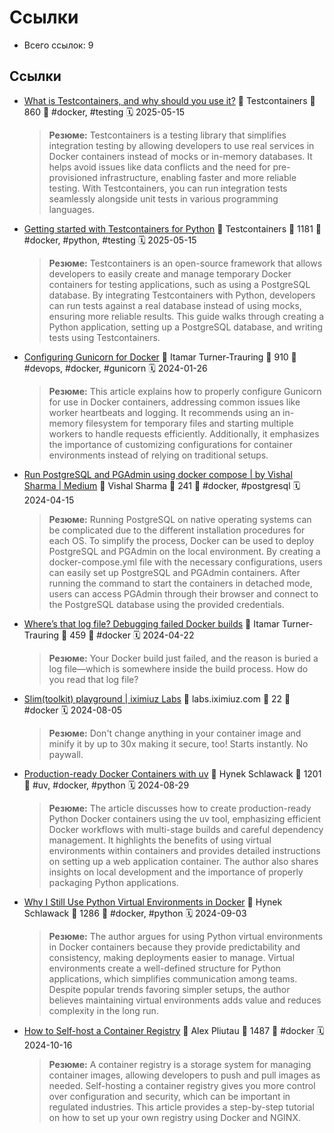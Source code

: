 # Ссылки

- Всего ссылок: 9

## Ссылки

- [What is Testcontainers, and why should you use it?](https://testcontainers.com/guides/introducing-testcontainers/) 👤 Testcontainers 💬 860 🔖 #docker, #testing 🗓️ 2025-05-15
    > **Резюме:** Testcontainers is a testing library that simplifies integration testing by allowing developers to use real services in Docker containers instead of mocks or in-memory databases. It helps avoid issues like data conflicts and the need for pre-provisioned infrastructure, enabling faster and more reliable testing. With Testcontainers, you can run integration tests seamlessly alongside unit tests in various programming languages.
- [Getting started with Testcontainers for Python](https://testcontainers.com/guides/getting-started-with-testcontainers-for-python/) 👤 Testcontainers 💬 1181 🔖 #docker, #python, #testing 🗓️ 2025-05-15
    > **Резюме:** Testcontainers is an open-source framework that allows developers to easily create and manage temporary Docker containers for testing applications, such as using a PostgreSQL database. By integrating Testcontainers with Python, developers can run tests against a real database instead of using mocks, ensuring more reliable results. This guide walks through creating a Python application, setting up a PostgreSQL database, and writing tests using Testcontainers.
- [Configuring Gunicorn for Docker](https://pythonspeed.com/articles/gunicorn-in-docker/) 👤 Itamar Turner-Trauring 💬 910 🔖 #devops, #docker, #gunicorn 🗓️ 2024-01-26
    > **Резюме:** This article explains how to properly configure Gunicorn for use in Docker containers, addressing common issues like worker heartbeats and logging. It recommends using an in-memory filesystem for temporary files and starting multiple workers to handle requests efficiently. Additionally, it emphasizes the importance of customizing configurations for container environments instead of relying on traditional setups.
- [Run PostgreSQL and PGAdmin using docker compose | by Vishal Sharma | Medium](https://medium.com/@vishal.sharma./run-postgresql-and-pgadmin-using-docker-compose-34120618bcf9) 👤 Vishal Sharma 💬 241 🔖 #docker, #postgresql 🗓️ 2024-04-15
    > **Резюме:** Running PostgreSQL on native operating systems can be complicated due to the different installation procedures for each OS. To simplify the process, Docker can be used to deploy PostgreSQL and PGAdmin on the local environment. By creating a docker-compose.yml file with the necessary configurations, users can easily set up PostgreSQL and PGAdmin containers. After running the command to start the containers in detached mode, users can access PGAdmin through their browser and connect to the PostgreSQL database using the provided credentials.
- [Where’s that log file? Debugging failed Docker builds](https://pythonspeed.com/articles/debugging-docker-build/) 👤 Itamar Turner-Trauring 💬 459 🔖 #docker 🗓️ 2024-04-22
    > **Резюме:** Your Docker build just failed, and the reason is buried a log file—which is somewhere inside the build process. How do you read that log file?
- [Slim(toolkit) playground | iximiuz Labs](https://labs.iximiuz.com/playgrounds/slimtoolkit) 👤 labs.iximiuz.com 💬 22 🔖 #docker 🗓️ 2024-08-05
    > **Резюме:** Don't change anything in your container image and minify it by up to 30x making it secure, too! Starts instantly. No paywall.
- [Production-ready Docker Containers with uv](https://hynek.me/articles/docker-uv/) 👤 Hynek Schlawack 💬 1201 🔖 #uv, #docker, #python 🗓️ 2024-08-29
    > **Резюме:** The article discusses how to create production-ready Python Docker containers using the uv tool, emphasizing efficient Docker workflows with multi-stage builds and careful dependency management. It highlights the benefits of using virtual environments within containers and provides detailed instructions on setting up a web application container. The author also shares insights on local development and the importance of properly packaging Python applications.
- [Why I Still Use Python Virtual Environments in Docker](https://hynek.me/articles/docker-virtualenv/) 👤 Hynek Schlawack 💬 1286 🔖 #docker, #python 🗓️ 2024-09-03
    > **Резюме:** The author argues for using Python virtual environments in Docker containers because they provide predictability and consistency, making deployments easier to manage. Virtual environments create a well-defined structure for Python applications, which simplifies communication among teams. Despite popular trends favoring simpler setups, the author believes maintaining virtual environments adds value and reduces complexity in the long run.
- [How to Self-host a Container Registry](https://www.freecodecamp.org/news/how-to-self-host-a-container-registry/) 👤 Alex Pliutau 💬 1487 🔖 #docker 🗓️ 2024-10-16
    > **Резюме:** A container registry is a storage system for managing container images, allowing developers to push and pull images as needed. Self-hosting a container registry gives you more control over configuration and security, which can be important in regulated industries. This article provides a step-by-step tutorial on how to set up your own registry using Docker and NGINX.
